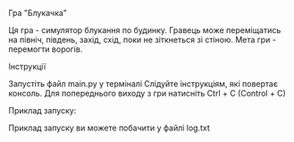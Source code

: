 Гра "Блукачка"

Ця гра - симулятор блукання по будинку. Гравець може переміщатись на північ, південь, захід, схід, поки не зіткнеться зі стіною. Мета гри - перемогти ворогів.

Інструкції

Запустіть файл main.py у терміналі
Слідуйте інструкціям, які повертає консоль. 
Для попереднього виходу з гри натисніть Ctrl + C (Control + C)

Приклад запуску:

Приклад запуску ви можете побачити у файлі log.txt
